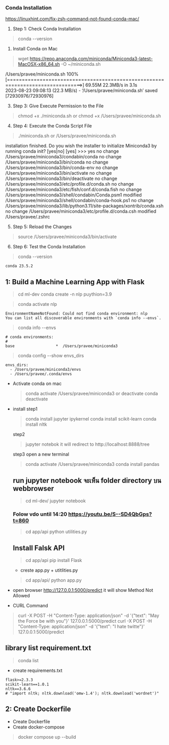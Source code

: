 ### Conda Installation 
https://linuxhint.com/fix-zsh-command-not-found-conda-mac/

1. Step 1: Check Conda Installation 
> conda --version

1. Install Conda on Mac 
> wget https://repo.anaconda.com/miniconda/Miniconda3-latest-MacOSX-x86_64.sh -O ~/miniconda.sh


/Users/pravee/miniconda.sh               100%[===============================================================================>]  69.55M  22.3MB/s    in 3.1s    
2023-08-23 09:08:13 (22.3 MB/s) - ‘/Users/pravee/miniconda.sh’ saved [72930976/72930976]


3. Step 3: Give Execute Permission to the File
> chmod +x ./miniconda.sh
or
> chmod +x /Users/pravee/miniconda.sh

4. Step 4: Execute the Conda Script File
> ./miniconda.sh
  or
> /Users/pravee/miniconda.sh


installation finished.
Do you wish the installer to initialize Miniconda3
by running conda init? [yes|no]
[yes] >>> yes
no change     /Users/pravee/miniconda3/condabin/conda
no change     /Users/pravee/miniconda3/bin/conda
no change     /Users/pravee/miniconda3/bin/conda-env
no change     /Users/pravee/miniconda3/bin/activate
no change     /Users/pravee/miniconda3/bin/deactivate
no change     /Users/pravee/miniconda3/etc/profile.d/conda.sh
no change     /Users/pravee/miniconda3/etc/fish/conf.d/conda.fish
no change     /Users/pravee/miniconda3/shell/condabin/Conda.psm1
modified      /Users/pravee/miniconda3/shell/condabin/conda-hook.ps1
no change     /Users/pravee/miniconda3/lib/python3.11/site-packages/xontrib/conda.xsh
no change     /Users/pravee/miniconda3/etc/profile.d/conda.csh
modified      /Users/pravee/.zshrc


5. Step 5: Reload the Changes
> source /Users/pravee/miniconda3/bin/activate

6. Step 6: Test the Conda Installation
> conda --version
```
conda 23.5.2
```
###

## 1: Build a Machine Learning App with Flask ##
  > cd ml-dev
  > conda create -n nlp puythion=3.9

  > conda activate nlp
  ```
  EnvironmentNameNotFound: Could not find conda environment: nlp
  You can list all discoverable environments with `conda info --envs`.
  ```

  > conda info --envs
  ```
  # conda environments:
  #
  base                  *  /Users/pravee/miniconda3
  ```

  > conda config --show envs_dirs
  ```
  envs_dirs:
    - /Users/pravee/miniconda3/envs
    - /Users/pravee/.conda/envs
  ```

- Activate conda on mac
  > conda activate /Users/pravee/miniconda3
  or deactivate
  > conda deactivate 

- install
  step1
  > conda install jupyter ipykernel 
  > conda install scikit-learn 
  > conda install nltk

  step2
  > jupyter notebok
  it will redirect to http://localhost:8888/tree

  step3 open a new terminal
  > conda activate /Users/pravee/miniconda3
  > conda install pandas 


  ## run jupyter notebook จะเห็น folder directory บน webbrowser
  > cd ml-dev/
  > jupyter notebook 


  ### Folow vdo until 14:20 https://youtu.be/S--SD4QbGps?t=860
  > cd app/api
  > python utilities.py

  ## Install Falsk API
  > cd app/api
  > pip install Flask

  - creste app.py + utitlities.py
  
  > cd app/api/
  > python app.py

- open browser http://127.0.0.1:5000/predict
  it will show Method Not Allowed
- CURL Command
> curl -X POST -H "Content-Type: application/json" -d '{"text": "May the Force be with you"}' 127.0.0.1:5000/predict
> curl -X POST -H "Content-Type: application/json" -d '{"text": "I hate twitte"}' 127.0.0.1:5000/predict


## library list requirement.txt
> conda list

- create requirements.txt

```
flask>=2.3.3
scikit-learn==1.0.1
nltk==3.6.6
# "import nltk; nltk.download('omw-1.4'); nltk.download('wordnet')"
```  

## 2: Create Dockerfile ##
- Create Dockerfile
- Create docker-compose
> docker compose up --build